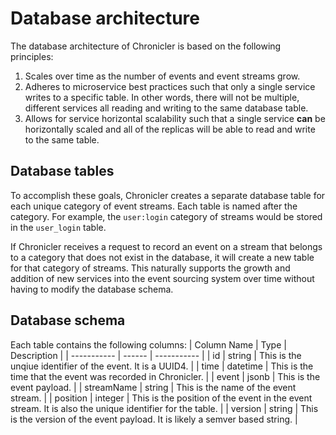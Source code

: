 # Database architecture

The database architecture of Chronicler is based on the following principles:

1. Scales over time as the number of events and event streams grow.
1. Adheres to microservice best practices such that only a single service writes to a specific table.  In other words, there will not be multiple, different services all reading and writing to the same database table.
1. Allows for service horizontal scalability such that a single service **can** be horizontally scaled and all of the replicas will be able to read and write to the same table.

## Database tables

To accomplish these goals, Chronicler creates a separate database table for each unique category of event streams.  Each table is named after the category.  For example, the `user:login` category of streams would be stored in the `user_login` table.

If Chronicler receives a request to record an event on a stream that belongs to a category that does not exist in the database, it will create a new table for that category of streams.  This naturally supports the growth and addition of new services into the event sourcing system over time without having to modify the database schema.

## Database schema

Each table contains the following columns:
| Column Name | Type   | Description |
| ----------- | ------ | ----------- |
| id          | string | This is the unqiue identifier of the event.  It is a UUID4. |
| time        | datetime | This is the time that the event was recorded in Chronicler. |
| event       | jsonb    | This is the event payload. |
| streamName  | string | This is the name of the event stream. |
| position    | integer | This is the position of the event in the event stream. It is also the unique identifier for the table. |
| version     | string | This is the version of the event payload.  It is likely a semver based string. |
